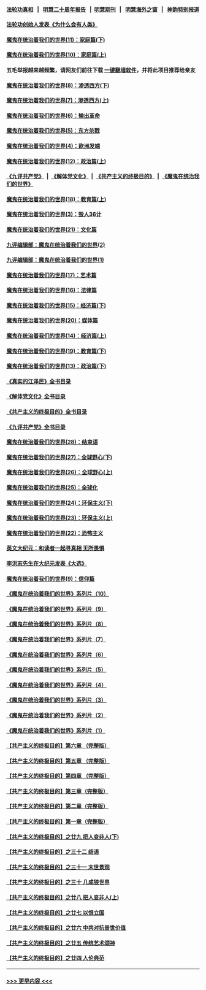 #### [法轮功真相](https://github.com/gfw-breaker/truth/blob/master/README.md?t=0) &nbsp;&nbsp;|&nbsp;&nbsp; [明慧二十周年报告](https://github.com/gfw-breaker/mh-reports/blob/master/README.md?t=0) &nbsp;&nbsp;|&nbsp;&nbsp;[明慧期刊](https://github.com/gfw-breaker/mh-qikan) &nbsp;&nbsp;|&nbsp;&nbsp; [明慧海外之窗](https://github.com/gfw-breaker/mh-news/blob/master/README.md?t=0) &nbsp;&nbsp;|&nbsp;&nbsp; [神韵特别报道](https://github.com/gfw-breaker/mh-news/blob/master/shenyun.md?t=0)
#### [法轮功创始人发表《为什么会有人类》](../pages/nsc422/n13912117.md?t=04091843) 
#### [魔鬼在统治着我们的世界(11)：家庭篇(下)](../pages/nsc422/n10440961.md?t=04091843) 
#### [魔鬼在统治着我们的世界(10)：家庭篇(上)](../pages/nsc422/n10435448.md?t=04091843) 
#### 五毛举报越来越频繁，请网友们前往下载 [一键翻墙软件](https://github.com/gfw-breaker/ssr-accounts)，并将此项目推荐给亲友
#### [魔鬼在统治着我们的世界(8)：渗透西方(下)](../pages/nsc422/n10429603.md?t=04091843) 
#### [魔鬼在统治着我们的世界(7)：渗透西方(上)](../pages/nsc422/n10426013.md?t=04091843) 
#### [魔鬼在统治着我们的世界(6)：输出革命](../pages/nsc422/n10421536.md?t=04091843) 
#### [魔鬼在统治着我们的世界(5)：东方杀戮](../pages/nsc422/n10417707.md?t=04091843) 
#### [魔鬼在统治着我们的世界(4)：欧洲发端](../pages/nsc422/n10414890.md?t=04091843) 
#### [魔鬼在统治着我们的世界(12)：政治篇(上)](../pages/nsc422/n10444576.md?t=04091843) 
#### [《九评共产党》](https://github.com/begood0513/9ping.md/blob/master/README.md) &nbsp;|&nbsp; [《解体党文化》](../../../../jtdwh.md/blob/master/README.md)  &nbsp;|&nbsp; [《共产主义的终极目的》](../../../../gczydzjmd.md/blob/master/README.md) &nbsp;|&nbsp; [《魔鬼在统治我们的世界》](../../../../mgztzwmdsj.md/blob/master/README.md) 
#### [魔鬼在统治着我们的世界(18)：教育篇(上)](../pages/nsc422/n10526970.md?t=04091843) 
#### [魔鬼在统治着我们的世界(3)：毁人36计](../pages/nsc422/n10411583.md?t=04091843) 
#### [魔鬼在统治着我们的世界(21)：文化篇](../pages/nsc422/n10597706.md?t=04091843) 
#### [九评编辑部：魔鬼在统治着我们的世界(2)](../pages/nsc422/n10410036.md?t=04091843) 
#### [九评编辑部：魔鬼在统治着我们的世界(1)](../pages/nsc422/n10406825.md?t=04091843) 
#### [魔鬼在统治着我们的世界(17)：艺术篇](../pages/nsc422/n10499093.md?t=04091843) 
#### [魔鬼在统治着我们的世界(16)：法律篇](../pages/nsc422/n10485969.md?t=04091843) 
#### [魔鬼在统治着我们的世界(15)：经济篇(下)](../pages/nsc422/n10469975.md?t=04091843) 
#### [魔鬼在统治着我们的世界(20)：媒体篇](../pages/nsc422/n10586579.md?t=04091843) 
#### [魔鬼在统治着我们的世界(14)：经济篇(上)](../pages/nsc422/n10457370.md?t=04091843) 
#### [魔鬼在统治着我们的世界(19)：教育篇(下)](../pages/nsc422/n10564808.md?t=04091843) 
#### [魔鬼在统治着我们的世界(13)：政治篇(下)](../pages/nsc422/n10448270.md?t=04091843) 
#### [《真实的江泽民》全书目录](../pages/nsc422/n13721399.md?t=04091843) 
#### [《解体党文化》全书目录](../pages/nsc422/n13721157.md?t=04091843) 
#### [《共产主义的终极目的》全书目录](../pages/nsc422/n13721048.md?t=04091843) 
#### [《九评共产党》全书目录](../pages/nsc422/n13708085.md?t=04091843) 
#### [魔鬼在统治着我们的世界(28)：结束语](../pages/nsc422/n10936246.md?t=04091843) 
#### [魔鬼在统治着我们的世界(27)：全球野心(下)](../pages/nsc422/n10928319.md?t=04091843) 
#### [魔鬼在统治着我们的世界(26)：全球野心(上)](../pages/nsc422/n10900318.md?t=04091843) 
#### [魔鬼在统治着我们的世界(25)：全球化](../pages/nsc422/n10788205.md?t=04091843) 
#### [魔鬼在统治着我们的世界(24)：环保主义(下)](../pages/nsc422/n10695307.md?t=04091843) 
#### [魔鬼在统治着我们的世界(23)：环保主义(上)](../pages/nsc422/n10688613.md?t=04091843) 
#### [魔鬼在统治着我们的世界(22)：恐怖主义](../pages/nsc422/n10614727.md?t=04091843) 
#### [英文大纪元：和读者一起寻真相 无所畏惧](../pages/nsc422/n12542027.md?t=04091843) 
#### [李洪志先生在大纪元发表《大选》](../pages/nsc422/n12534746.md?t=04091843) 
#### [魔鬼在统治着我们的世界(9)：信仰篇](../pages/nsc422/n10432159.md?t=04091843) 
#### [《魔鬼在统治着我们的世界》系列片（10）](../pages/nsc422/n12292670.md?t=04091843) 
#### [《魔鬼在统治着我们的世界》系列片（9）](../pages/nsc422/n12290859.md?t=04091843) 
#### [《魔鬼在统治着我们的世界》系列片（8）](../pages/nsc422/n12287445.md?t=04091843) 
#### [《魔鬼在统治着我们的世界》系列片（7）](../pages/nsc422/n12283425.md?t=04091843) 
#### [《魔鬼在统治着我们的世界》系列片（6）](../pages/nsc422/n12282314.md?t=04091843) 
#### [《魔鬼在统治着我们的世界》系列片（5）](../pages/nsc422/n12281419.md?t=04091843) 
#### [《魔鬼在统治着我们的世界》系列片（4）](../pages/nsc422/n12274024.md?t=04091843) 
#### [《魔鬼在统治着我们的世界》系列片（3）](../pages/nsc422/n12271322.md?t=04091843) 
#### [《魔鬼在统治着我们的世界》系列片（2）](../pages/nsc422/n12269049.md?t=04091843) 
#### [《魔鬼在统治着我们的世界》系列片（1）](../pages/nsc422/n12267575.md?t=04091843) 
#### [【共产主义的终极目的】第六章 （完整版）](../pages/nsc422/n11428913.md?t=04091843) 
#### [【共产主义的终极目的】第五章 （完整版）](../pages/nsc422/n11428912.md?t=04091843) 
#### [【共产主义的终极目的】第四章 （完整版）](../pages/nsc422/n11428907.md?t=04091843) 
#### [【共产主义的终极目的】第三章（完整版）](../pages/nsc422/n11428848.md?t=04091843) 
#### [【共产主义的终极目的】第二章（完整版）](../pages/nsc422/n11428831.md?t=04091843) 
#### [【共产主义的终极目的】第一章（完整版）](../pages/nsc422/n11417651.md?t=04091843) 
#### [【共产主义的终极目的】之廿九 把人变非人(下)](../pages/nsc422/n11344140.md?t=04091843) 
#### [【共产主义的终极目的】之三十二 结语](../pages/nsc422/n11360535.md?t=04091843) 
#### [【共产主义的终极目的】之三十一 末世景观](../pages/nsc422/n11351129.md?t=04091843) 
#### [【共产主义的终极目的】之三十 几成狼世界](../pages/nsc422/n11348280.md?t=04091843) 
#### [【共产主义的终极目的】之廿八 把人变非人(上)](../pages/nsc422/n11340492.md?t=04091843) 
#### [【共产主义的终极目的】之廿七 以恨立国](../pages/nsc422/n11336944.md?t=04091843) 
#### [【共产主义的终极目的】之廿六 中共对抗普世价值](../pages/nsc422/n11324785.md?t=04091843) 
#### [【共产主义的终极目的】之廿五 传统艺术颂神](../pages/nsc422/n11296396.md?t=04091843) 
#### [【共产主义的终极目的】之廿四 人伦典范](../pages/nsc422/n11296397.md?t=04091843) 

----
#### [ >>> 更早内容 <<< ](../indexes/nsc422-earlier.md)
